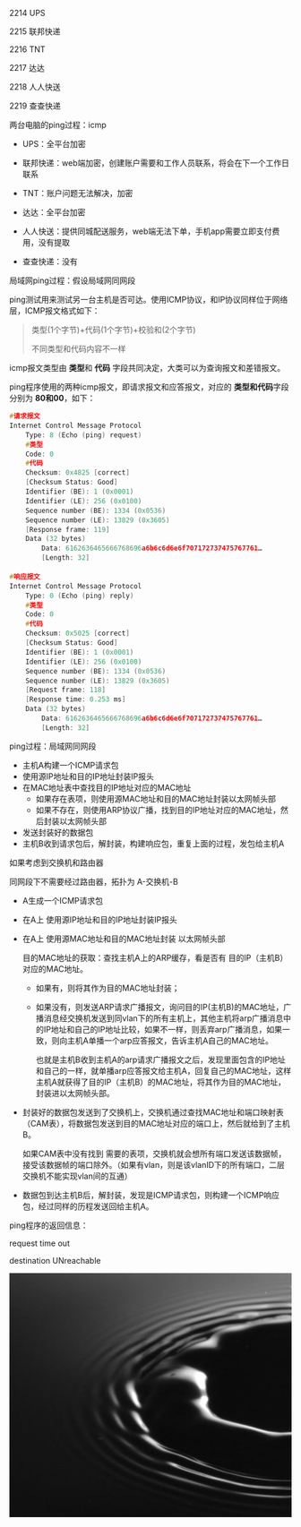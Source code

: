 2214 UPS

2215 联邦快递

2216 TNT

2217 达达

2218 人人快送

2219 查查快递

两台电脑的ping过程：icmp



- UPS：全平台加密

- 联邦快递：web端加密，创建账户需要和工作人员联系，将会在下一个工作日联系

- TNT：账户问题无法解决，加密

- 达达：全平台加密

- 人人快送：提供同城配送服务，web端无法下单，手机app需要立即支付费用，没有提取

- 查查快递：没有

  

局域网ping过程：假设局域网同网段

ping测试用来测试另一台主机是否可达。使用ICMP协议，和IP协议同样位于网络层，ICMP报文格式如下：

> 类型(1个字节)+代码(1个字节)+校验和(2个字节)
>
> 不同类型和代码内容不一样

icmp报文类型由 **类型**和 **代码** 字段共同决定，大类可以为查询报文和差错报文。

ping程序使用的两种icmp报文，即请求报文和应答报文，对应的 **类型和代码**字段分别为 **80和00**，如下：

```c
#请求报文
Internet Control Message Protocol
    Type: 8 (Echo (ping) request)  
    #类型
    Code: 0	
    #代码
    Checksum: 0x4825 [correct]
    [Checksum Status: Good]
    Identifier (BE): 1 (0x0001)
    Identifier (LE): 256 (0x0100)
    Sequence number (BE): 1334 (0x0536)
    Sequence number (LE): 13829 (0x3605)
    [Response frame: 119]
    Data (32 bytes)
        Data: 6162636465666768696a6b6c6d6e6f707172737475767761…
        [Length: 32]
        
#响应报文
Internet Control Message Protocol
    Type: 0 (Echo (ping) reply)
    #类型
    Code: 0
    #代码
    Checksum: 0x5025 [correct]
    [Checksum Status: Good]
    Identifier (BE): 1 (0x0001)
    Identifier (LE): 256 (0x0100)
    Sequence number (BE): 1334 (0x0536)
    Sequence number (LE): 13829 (0x3605)
    [Request frame: 118]
    [Response time: 0.253 ms]
    Data (32 bytes)
        Data: 6162636465666768696a6b6c6d6e6f707172737475767761…
        [Length: 32]


```



  ping过程：局域网同网段

-  主机A构建一个ICMP请求包
- 使用源IP地址和目的IP地址封装IP报头
- 在MAC地址表中查找目的IP地址对应的MAC地址
  - 如果存在表项，则使用源MAC地址和目的MAC地址封装以太网帧头部
  - 如果不存在，则使用ARP协议广播，找到目的IP地址对应的MAC地址，然后封装以太网帧头部
- 发送封装好的数据包
- 主机B收到请求包后，解封装，构建响应包，重复上面的过程，发包给主机A

如果考虑到交换机和路由器

同网段下不需要经过路由器，拓扑为 A-交换机-B

- A生成一个ICMP请求包

- 在A上 使用源IP地址和目的IP地址封装IP报头

- 在A上 使用源MAC地址和目的MAC地址封装 以太网帧头部

  目的MAC地址的获取：查找主机A上的ARP缓存，看是否有 目的IP（主机B）对应的MAC地址。

  - 如果有，则将其作为目的MAC地址封装；

  - 如果没有，则发送ARP请求广播报文，询问目的IP(主机B)的MAC地址，广播消息经交换机发送到同vlan下的所有主机上，其他主机将arp广播消息中的IP地址和自己的IP地址比较，如果不一样，则丢弃arp广播消息，如果一致，则向主机A单播一个arp应答报文，告诉主机A自己的MAC地址。

    也就是主机B收到主机A的arp请求广播报文之后，发现里面包含的IP地址和自己的一样，就单播arp应答报文给主机A，回复自己的MAC地址，这样主机A就获得了目的IP（主机B）的MAC地址，将其作为目的MAC地址，封装进以太网帧头部。

- 封装好的数据包发送到了交换机上，交换机通过查找MAC地址和端口映射表（CAM表），将数据包发送到目的MAC地址对应的端口上，然后就给到了主机B。

  如果CAM表中没有找到  需要的表项，交换机就会想所有端口发送该数据帧，接受该数据帧的端口除外。（如果有vlan，则是该vlanID下的所有端口，二层交换机不能实现vlan间的互通）

- 数据包到达主机B后，解封装，发现是ICMP请求包，则构建一个ICMP响应包，经过同样的历程发送回给主机A。



ping程序的返回信息：

request time out

destination UNreachable



![1555656093482](assets/1555656093482.png)

